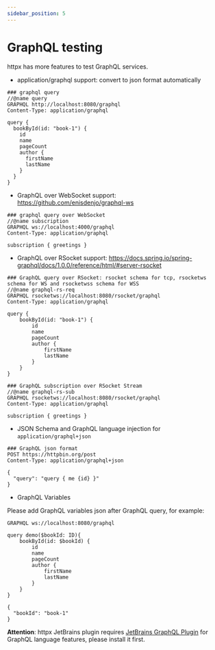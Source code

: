 ```yaml
---
sidebar_position: 5
---
```


# GraphQL testing

httpx has more features to test GraphQL services.

* application/graphql support: convert to json format automatically

```
### graphql query
//@name query
GRAPHQL http://localhost:8080/graphql
Content-Type: application/graphql

query {
  bookById(id: "book-1") {
    id
    name
    pageCount
    author {
      firstName
      lastName
    }
  }
}
```

* GraphQL over WebSocket support:  https://github.com/enisdenjo/graphql-ws

```
### graphql query over WebSocket
//@name subscription
GRAPHQL ws://localhost:4000/graphql
Content-Type: application/graphql

subscription { greetings }
```

* GraphQL over RSocket support: https://docs.spring.io/spring-graphql/docs/1.0.0/reference/html/#server-rsocket

```
### GraphQL query over RSocket: rsocket schema for tcp, rsocketws schema for WS and rsocketwss schema for WSS
//@name graphql-rs-req
GRAPHQL rsocketws://localhost:8080/rsocket/graphql
Content-Type: application/graphql

query {
    bookById(id: "book-1") {
        id
        name
        pageCount
        author {
            firstName
            lastName
        }
    }
}

### GraphQL subscription over RSocket Stream
//@name graphql-rs-sub
GRAPHQL rsocketws://localhost:8080/rsocket/graphql
Content-Type: application/graphql

subscription { greetings }
```

* JSON Schema and GraphQL language injection for `application/graphql+json`

```
### GraphQL json format
POST https://httpbin.org/post
Content-Type: application/graphql+json

{
  "query": "query { me {id} }"
}
```

* GraphQL Variables

Please add GraphQL variables json after GraphQL query, for example:

```http request
GRAPHQL ws://localhost:8080/graphql

query demo($bookId: ID){
    bookById(id: $bookId) {
        id
        name
        pageCount
        author {
            firstName
            lastName
        }
    }
}

{
  "bookId": "book-1"
}
```

**Attention**: httpx JetBrains plugin requires [JetBrains GraphQL Plugin](https://plugins.jetbrains.com/plugin/8097-graphql) for GraphQL language features, please install it first.
